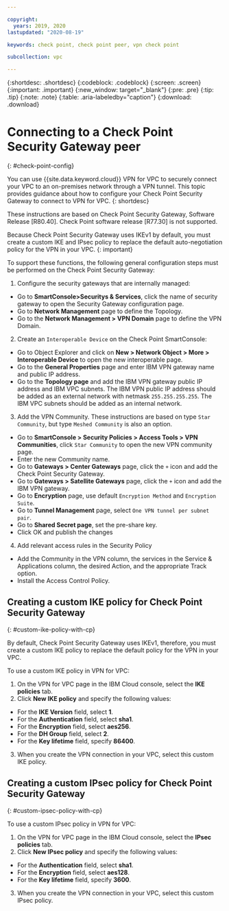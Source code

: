 ```yaml
---

copyright:
  years: 2019, 2020
lastupdated: "2020-08-19"

keywords: check point, check point peer, vpn check point

subcollection: vpc

---
```


{:shortdesc: .shortdesc}
{:codeblock: .codeblock}
{:screen: .screen}
{:important: .important}
{:new_window: target="_blank"}
{:pre: .pre}
{:tip: .tip}
{:note: .note}
{:table: .aria-labeledby="caption"}
{:download: .download}


# Connecting to a Check Point Security Gateway peer
{: #check-point-config}

You can use {{site.data.keyword.cloud}} VPN for VPC to securely connect your VPC to an on-premises network through a VPN tunnel. This topic provides guidance about how to configure your Check Point Security Gateway to connect to VPN for VPC.
{: shortdesc}

These instructions are based on Check Point Security Gateway, Software Release [R80.40]. Check Point software release [R77.30] is not supported.

Because Check Point Security Gateway uses IKEv1 by default, you must create a custom IKE and IPsec policy to replace the default auto-negotiation policy for the VPN in your VPC.
{: important}

To support these functions, the following general configuration steps must be performed on the Check Point Security Gateway:

1. Configure the security gateways that are internally managed:
  * Go to **SmartConsole\>Securitys & Services**, click the name of security gateway to open the Security Gateway configuration page.
  * Go to **Network Management** page to define the Topology.
  * Go to the **Network Management \> VPN Domain** page to define the VPN Domain.
2. Create an `Interoperable Device` on the Check Point SmartConsole:
  * Go to Object Explorer and click on **New \> Network Object \> More \> Interoperable Device** to open the new interoperable page.
  * Go to the **General Properties** page and enter IBM VPN gateway name and public IP address.
  * Go to the **Topology page** and add the IBM VPN gateway public IP address and IBM VPC subnets. The IBM VPN public IP address should be added as an external network with netmask `255.255.255.255`. The IBM VPC subnets should be added as an internal network.
3. Add the VPN Community. These instructions are based on type `Star Community`, but type `Meshed Community` is also an option.
  * Go to **SmartConsole \> Security Policies \> Access Tools \> VPN Communities**, click `Star Community` to open the new VPN community page.
  * Enter the new Community name.
  * Go to **Gateways \> Center Gateways** page, click the `+` icon and add the Check Point Security Gateway.
  * Go to **Gateways \> Satellite Gateways** page, click the `+` icon and add the IBM VPN gateway.
  * Go to **Encryption** page, use default `Encryption Method` and `Encryption Suite`.
  * Go to **Tunnel Management** page, select `One VPN tunnel per subnet pair`.
  * Go to **Shared Secret page**, set the pre-share key.
  * Click OK and publish the changes
4. Add relevant access rules in the Security Policy
  * Add the Community in the VPN column, the services in the Service & Applications column, the desired Action, and the appropriate Track option.
  * Install the Access Control Policy.

## Creating a custom IKE policy for Check Point Security Gateway
{: #custom-ike-policy-with-cp}

By default, Check Point Security Gateway uses IKEv1, therefore, you must create a custom IKE policy to replace the default policy for the VPN in your VPC.

To use a custom IKE policy in VPN for VPC:
1. On the VPN for VPC page in the IBM Cloud console, select the **IKE policies** tab.
2. Click **New IKE policy** and specify the following values:
  * For the **IKE Version** field, select **1**.
  * For the **Authentication** field, select **sha1**.
  * For the **Encryption** field, select **aes256**.
  * For the **DH Group** field, select **2**.
  * For the **Key lifetime** field, specify **86400**.
3. When you create the VPN connection in your VPC, select this custom IKE policy.

## Creating a custom IPsec policy for Check Point Security Gateway
{: #custom-ipsec-policy-with-cp}

To use a custom IPsec policy in VPN for VPC:
1. On the VPN for VPC page in the IBM Cloud console, select the **IPsec policies** tab.
2. Click **New IPsec policy** and specify the following values:
  * For the **Authentication** field, select **sha1**.
  * For the **Encryption** field, select **aes128**.
  * For the **Key lifetime** field, specify **3600**.
3. When you create the VPN connection in your VPC, select this custom IPsec policy.
